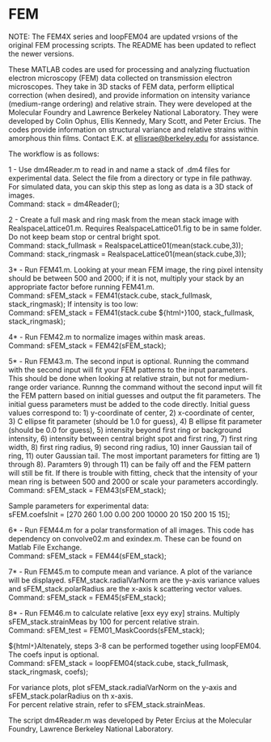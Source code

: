 # FEM

NOTE: The FEM4X series and loopFEM04 are updated vrsions of the original FEM processing scripts. The README has been updated to reflect the newer versions.

These MATLAB codes are used for processing and analyzing fluctuation electron microscopy (FEM) data collected on transmission electron microscopes. They take in 3D stacks of FEM data, perform elliptical correction (when desired), and provide information on intensity variance (medium-range ordering) and relative strain. They were developed at the Molecular Foundry and Lawrence Berkeley National Laboratory. They were developed by Colin Ophus, Ellis Kennedy, Mary Scott, and Peter Ercius. The codes provide information on structural variance and relative strains within amorphous thin films. Contact E.K. at ellisrae@berkeley.edu for assistance.

The workflow is as follows: <br/>

1 - Use dm4Reader.m to read in and name a stack of .dm4 files for experimental data. Select the file from a directory or type in file pathway. For simulated data, you can skip this step as long as data is a 3D stack of images. <br/>
  Command: stack = dm4Reader();

2 - Create a full mask and ring mask from the mean stack image with RealspaceLattice01.m. Requires RealspaceLattice01.fig to be in same folder. Do not keep beam stop or central bright spot. <br/>
  Command: stack_fullmask = RealspaceLattice01(mean(stack.cube,3));
  Command: stack_ringmask = RealspaceLattice01(mean(stack.cube,3));
  
3* - Run FEM41.m. Looking at your mean FEM image, the ring pixel intensity should be between 500 and 2000; if it is not, multiply your stack by an appropriate factor before running FEM41.m. <br/>
  Command: sFEM_stack = FEM41(stack.cube, stack_fullmask, stack_ringmask);
  If intensity is too low: <br/>
  Command: sFEM_stack = FEM41(stack.cube ${html`*`}100, stack_fullmask, stack_ringmask);

4* - Run FEM42.m to normalize images within mask areas. <br/>
  Command: sFEM_stack = FEM42(sFEM_stack);
  
5* - Run FEM43.m. The second input is optional. Running the command with the second input will fit your FEM patterns to the input parameters. This should be done when looking at relative strain, but not for medium-range order variance. Runnng the command without the second input will fit the FEM pattern based on initial guesses and output the fit parameters. The initial guess parameters must be added to the code directly. Initial guess values correspond to: 1) y-coordinate of center, 2) x-coordinate of center, 3) C ellipse fit parameter (should be 1.0 for guess), 4) B ellipse fit parameter (should be 0.0 for guess), 5) intensity beyond first ring or background intensity, 6) intensity between central bright spot and first ring, 7) first ring width, 8) first ring radius, 9) second ring radius, 10) inner Gaussian tail of ring, 11) outer Gaussian tail. The most important parameters for fitting are 1) through 8). Paramters 9) through 11) can be faily off and the FEM pattern will still be fit. If there is trouble with fitting, check that the intensity of your mean ring is between 500 and 2000 or scale your parameters accordingly. <br/>
  Command: sFEM_stack = FEM43(sFEM_stack);
  
  Sample parameters for experimental data: <br/>
   sFEM.coefsInit = [270 260 1.00 0.00 200 10000 20 150 200 15 15];
  
6* - Run FEM44.m for a polar transformation of all images. This code has dependency on convolve02.m and exindex.m. These can be found on Matlab File Exchange. <br/>
  Command: sFEM_stack = FEM44(sFEM_stack);
  
7* - Run FEM45.m to compute mean and variance. A plot of the variance will be displayed. sFEM_stack.radialVarNorm are the y-axis variance values and sFEM_stack.polarRadius are the x-axis k scattering vector values.  <br/>
  Command: sFEM_stack = FEM45(sFEM_stack);
  
8* - Run FEM46.m to calculate relative [exx eyy exy] strains. Multiply sFEM_stack.strainMeas by 100 for percent relative strain. <br/>
  Command: sFEM_test = FEM01_MaskCoords(sFEM_stack);
  
  
${html`*`}Altenately, steps 3-8 can be performed together using loopFEM04. The coefs input is optional. <br/>
  Command: sFEM_stack = loopFEM04(stack.cube, stack_fullmask, stack_ringmask, coefs);
  
For variance plots, plot sFEM_stack.radialVarNorm on the y-axis and sFEM_stack.polarRadius on th x-axis. <br/>
For percent relative strain, refer to sFEM_stack.strainMeas.


The script dm4Reader.m was developed by Peter Ercius at the Molecular Foundry, Lawrence Berkeley National Laboratory.
